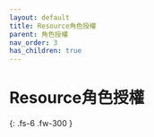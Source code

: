 ```yaml
---
layout: default
title: Resource角色授權
parent: 角色授權
nav_order: 3
has_children: true
---
```


# Resource角色授權

{: .fs-6 .fw-300 }